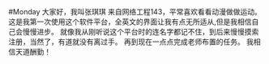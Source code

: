 #Monday
大家好，我叫张琪琪
来自网络工程143，平常喜欢看看动漫做做运动。
        这是我第一次使用这个软件平台，全英文的界面让我有点无所适从,但是我相信自己会慢慢进步。
就像我从刚听说这个平台时的连名字都记不住，到后来慢慢摸索注册，当然了，有道就没有离过手。
再到现在一点点完成老师布置的任务。
    我相信天道酬勤！
